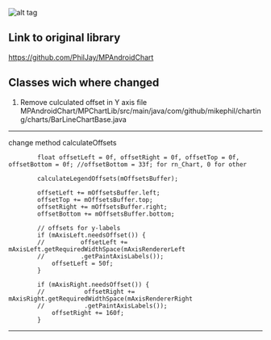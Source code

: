 ![alt tag](https://raw.github.com/PhilJay/MPChart/master/design/feature_graphic.png)

## Link to original library 

https://github.com/PhilJay/MPAndroidChart

## Classes wich where changed

1. Remove culculated offset in Y axis
file MPAndroidChart/MPChartLib/src/main/java/com/github/mikephil/charting/charts/BarLineChartBase.java
-----

change method calculateOffsets


            float offsetLeft = 0f, offsetRight = 0f, offsetTop = 0f, offsetBottom = 0f; //offsetBottom = 33f; for rn_Chart, 0 for other

            calculateLegendOffsets(mOffsetsBuffer);

            offsetLeft += mOffsetsBuffer.left;
            offsetTop += mOffsetsBuffer.top;
            offsetRight += mOffsetsBuffer.right;
            offsetBottom += mOffsetsBuffer.bottom;

            // offsets for y-labels
            if (mAxisLeft.needsOffset()) {
            //          offsetLeft += mAxisLeft.getRequiredWidthSpace(mAxisRendererLeft
            //          .getPaintAxisLabels());
                offsetLeft = 50f;
            }

            if (mAxisRight.needsOffset()) {
            //           offsetRight += mAxisRight.getRequiredWidthSpace(mAxisRendererRight
            //           .getPaintAxisLabels());
                offsetRight += 160f;
            }
            
-----
